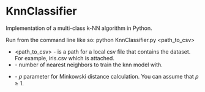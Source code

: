 # KnnClassifier
Implementation of a multi-class k-NN algorithm in Python. 

Run from the command line like so:
python KnnClassifier.py <path_to_csv> <k> <p>
  * <path_to_csv> - is a path for a local csv file that contains the dataset. For example, iris.csv which is
attached.
  * <k> - number of nearest neighbors to train the knn model with.
  * <p> - 𝑝 parameter for Minkowski distance calculation. You can assume that 𝑝 ≥ 1.
